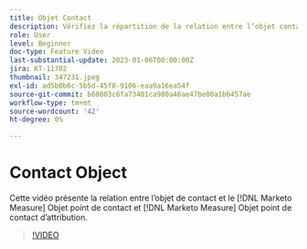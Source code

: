 ```yaml
---
title: Objet Contact
description: Vérifiez la répartition de la relation entre l’objet contact et la variable [!DNL Marketo Measure] Objet point de contact et [!DNL Marketo Measure] Objet point de contact d’attribution.
role: User
level: Beginner
doc-type: Feature Video
last-substantial-update: 2023-01-06T00:00:00Z
jira: KT-11702
thumbnail: 347231.jpeg
exl-id: ad5b0b6c-5b5d-45f8-9106-eaa9a16ea54f
source-git-commit: b60003c6fa73401ca980a46ae47be00a1bb457ae
workflow-type: tm+mt
source-wordcount: '42'
ht-degree: 0%

---
```


# Contact Object

Cette vidéo présente la relation entre l’objet de contact et le [!DNL Marketo Measure] Objet point de contact et [!DNL Marketo Measure] Objet point de contact d’attribution.

>[!VIDEO](https://video.tv.adobe.com/v/347231/?quality=12&learn=on)
